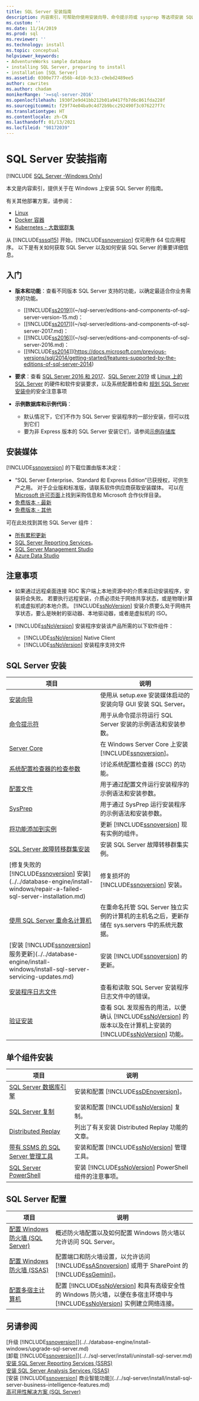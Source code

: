 ```yaml
---
title: SQL Server 安装指南
description: 内容索引，可帮助你使用安装向导、命令提示符或 sysprep 等选项安装 SQL Server 和关联组件。
ms.custom: ''
ms.date: 11/14/2019
ms.prod: sql
ms.reviewer: ''
ms.technology: install
ms.topic: conceptual
helpviewer_keywords:
- AdventureWorks sample database
- installing SQL Server, preparing to install
- installation [SQL Server]
ms.assetid: 0300e777-d56b-4d10-9c33-c9ebd2489ee5
author: cawrites
ms.author: chadam
monikerRange: '>=sql-server-2016'
ms.openlocfilehash: 1930f2e9d41bb212b01a9417fb7d6c861fda228f
ms.sourcegitcommit: f29f74e04ba9c4d72b9bcc292490f3c076227f7c
ms.translationtype: HT
ms.contentlocale: zh-CN
ms.lasthandoff: 01/13/2021
ms.locfileid: "98172039"
---
```

# <a name="sql-server-installation-guide"></a>SQL Server 安装指南

[!INCLUDE [SQL Server -Windows Only](../../includes/applies-to-version/sql-windows-only.md)]

本文是内容索引，提供关于在 Windows 上安装 SQL Server 的指南。

有关其他部署方案，请参阅：

- [Linux](../../linux/sql-server-linux-setup.md)
- [Docker 容器](../../linux/sql-server-linux-docker-container-deployment.md)
- [Kubernetes - 大数据群集](../../big-data-cluster/deploy-get-started.md)

从 [!INCLUDE[sssql15](../../includes/sssql16-md.md)] 开始，[!INCLUDE[ssnoversion](../../includes/ssnoversion-md.md)] 仅可用作 64 位应用程序。 以下是有关如何获取 SQL Server 以及如何安装 SQL Server 的重要详细信息。

## <a name="getting-started"></a>入门
  
* **版本和功能**：查看不同版本 SQL Server 支持的功能，以确定最适合你业务需求的功能。 
    - [[!INCLUDE[ss2019](../../includes/sssqlv15-md.md)]](~/sql-server/editions-and-components-of-sql-server-version-15.md)：  
    - [[!INCLUDE[ss2017](../../includes/sssqlv14-md.md)]](~/sql-server/editions-and-components-of-sql-server-2017.md)：  
    - [[!INCLUDE[ss2016](../../includes/sssql16-md.md)]](~/sql-server/editions-and-components-of-sql-server-2016.md)：  
    - [[!INCLUDE[ss2014](../../includes/sssql14-md.md)]](https://docs.microsoft.com/previous-versions/sql/2014/getting-started/features-supported-by-the-editions-of-sql-server-2014)

*  **要求**：查看 [SQL Server 2016 和 2017](../../sql-server/install/hardware-and-software-requirements-for-installing-sql-server.md)、[SQL Server 2019](../../sql-server/install/hardware-and-software-requirements-for-installing-sql-server.md) 或 [Linux 上的 SQL Server](../../linux/sql-server-linux-setup.md) 的硬件和软件安装要求，以及系统配置检查和 [规划 SQL Server 安装中](../../sql-server/install/planning-a-sql-server-installation.md)的安全注意事项 


  
* **示例数据库和示例代码**： 
    * 默认情况下，它们不作为 SQL Server 安装程序的一部分安装，但可以找到它们 
    * 要为非 Express 版本的 SQL Server 安装它们，请参阅[示例存储库](../../samples/sql-samples-where-are.md)
    

## <a name="installation-media"></a>安装媒体

[!INCLUDE[ssnoversion](../../includes/ssnoversion-md.md)] 的下载位置由版本决定：

* “SQL Server Enterprise、Standard 和 Express Edition”已获授权，可供生产之用。 对于企业版和标准版，请联系软件供应商获取安装媒体。 可以在 [Microsoft 许可页面](https://www.microsoft.com/licensing/product-licensing/sql-server)上找到采购信息和 Microsoft 合作伙伴目录。
* [免费版本 - 最新](https://www.microsoft.com/sql-server/sql-server-downloads)
* [免费版本 - 其他](https://www.microsoft.com/evalcenter/evaluate-sql-server)


可在此处找到其他 SQL Server 组件： 

* [所有累积更新](https://sqlserverbuilds.blogspot.com/)
* [SQL Server Reporting Services](https://www.microsoft.com/download/details.aspx?id=100122)。 
* [SQL Server Management Studio](https://aka.ms/ssmsfullsetup)
* [Azure Data Studio](https://go.microsoft.com/fwlink/?linkid=2109256)


## <a name="considerations"></a>注意事项

-   如果通过远程桌面连接 RDC 客户端上本地资源中的介质来启动安装程序，安装将会失败。 若要执行远程安装，介质必须处于网络共享状态，或是物理计算机或虚拟机的本地介质。 [!INCLUDE[ssNoVersion](../../includes/ssnoversion-md.md)] 安装介质要么处于网络共享状态，要么是映射的驱动器、本地驱动器，或者是虚拟机的 ISO。  
  
  
-   [!INCLUDE[ssNoVersion](../../includes/ssnoversion-md.md)] 安装程序安装该产品所需的以下软件组件：  
  
    -   [!INCLUDE[ssNoVersion](../../includes/ssnoversion-md.md)] Native Client    
    -   [!INCLUDE[ssNoVersion](../../includes/ssnoversion-md.md)] 安装程序支持文件  

## <a name="sql-server-installation"></a>SQL Server 安装


|项目|说明|  
|-----------|-----------------|  
|[安装向导](../../database-engine/install-windows/install-sql-server-from-the-installation-wizard-setup.md)|使用从 setup.exe 安装媒体启动的安装向导 GUI 安装 SQL Server。 |  
|[命令提示符](./install-sql-server-from-the-command-prompt.md)|用于从命令提示符运行 SQL Server 安装的示例语法和安装参数。 | 
|[Server Core](../../database-engine/install-windows/install-sql-server-on-server-core.md)|在 Windows Server Core 上安装 [!INCLUDE[ssnoversion](../../includes/ssnoversion-md.md)]。|  
|[系统配置检查器的检查参数](../../database-engine/install-windows/check-parameters-for-the-system-configuration-checker.md)|讨论系统配置检查器 (SCC) 的功能。|   
|[配置文件](./install-sql-server-using-a-configuration-file.md)|用于通过配置文件运行安装程序的示例语法和安装参数。|  
|[SysPrep](../../database-engine/install-windows/install-sql-server-using-sysprep.md)|用于通过 SysPrep 运行安装程序的示例语法和安装参数。|
|[将功能添加到实例](./add-features-to-an-instance-of-sql-server-setup.md)|更新 [!INCLUDE[ssnoversion](../../includes/ssnoversion-md.md)] 现有实例的组件。|  
|[SQL Server 故障转移群集安装](../../sql-server/failover-clusters/install/sql-server-failover-cluster-installation.md)| 安装 SQL Server 故障转移群集实例。  | 
|[修复失败的 [!INCLUDE[ssnoversion](../../includes/ssnoversion-md.md)] 安装](../../database-engine/install-windows/repair-a-failed-sql-server-installation.md)|修复损坏的 [!INCLUDE[ssnoversion](../../includes/ssnoversion-md.md)] 安装。|  
|[使用 SQL Server 重命名计算机](../../database-engine/install-windows/rename-a-computer-that-hosts-a-stand-alone-instance-of-sql-server.md)|在重命名托管 SQL Server 独立实例的计算机的主机名之后，更新存储在 sys.servers 中的系统元数据。 |  
|[安装 [!INCLUDE[ssnoversion](../../includes/ssnoversion-md.md)] 服务更新](../../database-engine/install-windows/install-sql-server-servicing-updates.md)|安装 [!INCLUDE[ssnoversion](../../includes/ssnoversion-md.md)] 的更新。|  
|[安装程序日志文件](../../database-engine/install-windows/view-and-read-sql-server-setup-log-files.md)| 查看和读取 SQL Server 安装程序日志文件中的错误。 |  
|[验证安装](../../database-engine/install-windows/validate-a-sql-server-installation.md)|查看 SQL 发现报告的用法，以便确认 [!INCLUDE[ssNoVersion](../../includes/ssnoversion-md.md)] 的版本以及在计算机上安装的 [!INCLUDE[ssNoVersion](../../includes/ssnoversion-md.md)] 功能。|  
  
  
## <a name="individual-component-installation"></a>单个组件安装 
  
|项目|说明|  
|-----------|-----------------|  
|[SQL Server 数据库引擎](../../database-engine/install-windows/install-sql-server-database-engine.md)|安装和配置 [!INCLUDE[ssDEnoversion](../../includes/ssdenoversion-md.md)]。|  
|[SQL Server 复制](../../database-engine/install-windows/install-sql-server-replication.md)|安装和配置 [!INCLUDE[ssNoVersion](../../includes/ssnoversion-md.md)] 复制。|  
|[Distributed Replay](../../tools/distributed-replay/install-distributed-replay-overview.md)|列出了有关安装 Distributed Replay 功能的文章。|  
|[带有 SSMS 的 SQL Server 管理工具](../../ssms/download-sql-server-management-studio-ssms.md)|安装和配置 [!INCLUDE[ssNoVersion](../../includes/ssnoversion-md.md)] 管理工具。|  
|[SQL Server PowerShell](../../database-engine/install-windows/install-sql-server-powershell.md)|安装 [!INCLUDE[ssNoVersion](../../includes/ssnoversion-md.md)] PowerShell 组件的注意事项。|  
  

## <a name="sql-server-configuration"></a>SQL Server 配置 
  
|项目|说明|  
|-----------|-----------------|  
|[配置 Windows 防火墙 (SQL Server)](../../sql-server/install/configure-the-windows-firewall-to-allow-sql-server-access.md)|概述防火墙配置以及如何配置 Windows 防火墙以允许访问 SQL Server。|  
|[配置 Windows 防火墙 (SSAS)](/analysis-services/instances/configure-the-windows-firewall-to-allow-analysis-services-access)|配置端口和防火墙设置，以允许访问 [!INCLUDE[ssASnoversion](../../includes/ssasnoversion-md.md)] 或用于 SharePoint 的 [!INCLUDE[ssGemini](../../includes/ssgemini-md.md)]。|  
|[配置多宿主计算机](../../sql-server/install/configure-a-multi-homed-computer-for-sql-server-access.md)|配置 [!INCLUDE[ssNoVersion](../../includes/ssnoversion-md.md)] 和具有高级安全性的 Windows 防火墙，以便在多宿主环境中与 [!INCLUDE[ssNoVersion](../../includes/ssnoversion-md.md)] 实例建立网络连接。|  

 
## <a name="see-also"></a>另请参阅  

[升级 [!INCLUDE[ssnoversion](../../includes/ssnoversion-md.md)]](../../database-engine/install-windows/upgrade-sql-server.md)   
[卸载 [!INCLUDE[ssnoversion](../../includes/ssnoversion-md.md)]](../../sql-server/install/uninstall-sql-server.md)   
[安装 SQL Server Reporting Services (SSRS)](../../reporting-services/install-windows/install-reporting-services.md)   
[安装 SQL Server Analysis Services (SSAS)](/analysis-services/instances/install-windows/install-analysis-services)   
[安装 [!INCLUDE[ssnoversion](../../includes/ssnoversion-md.md)] 商业智能功能](../../sql-server/install/install-sql-server-business-intelligence-features.md)   
[高可用性解决方案 (SQL Server)](../sql-server-business-continuity-dr.md)